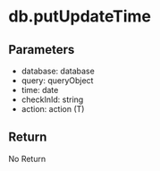# db.putUpdateTime

## Parameters
- database: database
- query: queryObject
- time: date
- checkInId: string
- action: action (T)


## Return
No Return